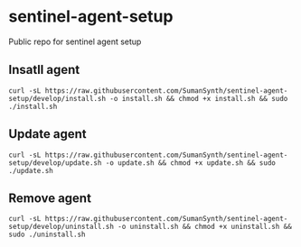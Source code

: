 # sentinel-agent-setup
Public repo for sentinel agent setup

## Insatll agent
```
curl -sL https://raw.githubusercontent.com/SumanSynth/sentinel-agent-setup/develop/install.sh -o install.sh && chmod +x install.sh && sudo ./install.sh

```

## Update agent
```
curl -sL https://raw.githubusercontent.com/SumanSynth/sentinel-agent-setup/develop/update.sh -o update.sh && chmod +x update.sh && sudo ./update.sh

```


## Remove agent
```
curl -sL https://raw.githubusercontent.com/SumanSynth/sentinel-agent-setup/develop/uninstall.sh -o uninstall.sh && chmod +x uninstall.sh && sudo ./uninstall.sh

```
